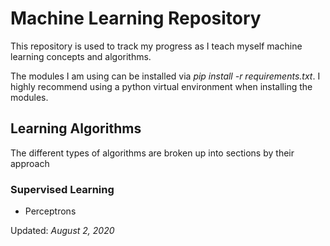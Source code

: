 # Machine Learning Repository

This repository is used to track my progress as I teach myself machine learning concepts and algorithms.

The modules I am using can be installed via *pip install -r requirements.txt*. I highly recommend using a python virtual environment when installing the modules.

## Learning Algorithms

The different types of algorithms are broken up into sections by their approach

### Supervised Learning

- Perceptrons

Updated: *August 2, 2020*
